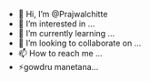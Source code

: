- 👋 Hi, I’m @Prajwalchitte
- 👀 I’m interested in ...
- 🌱 I’m currently learning ...
- 💞️ I’m looking to collaborate on ...
- 📫 How to reach me ...
- ⚡gowdru manetana...
<!---
Prajwalchitte/Prajwalchitte is a ✨ special ✨ repository because its `README.md` (this file) appears on your GitHub profile.
You can click the Preview link to take a look at your changes.
--->
